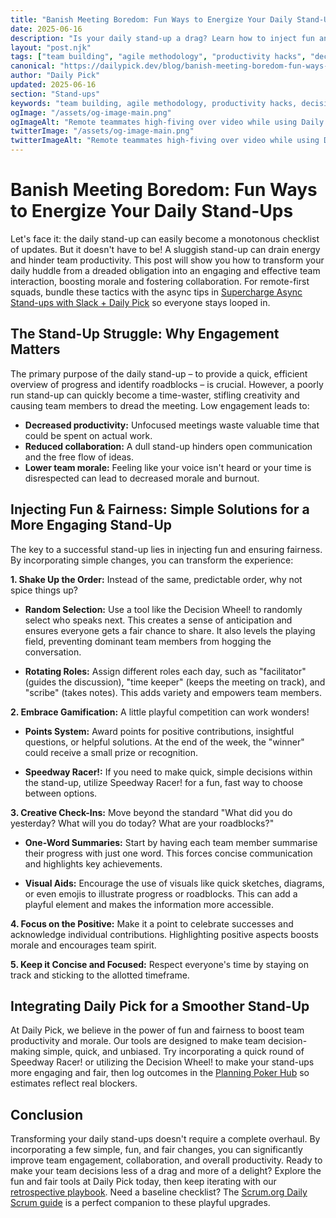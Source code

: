 ```yaml
---
title: "Banish Meeting Boredom: Fun Ways to Energize Your Daily Stand-Ups"
date: 2025-06-16
description: "Is your daily stand-up a drag? Learn how to inject fun and fairness into your team's daily huddle with creative activities and simple tools. Boost engagement and team morale with these actionable tips from Daily Pick!"
layout: "post.njk"
tags: ["team building", "agile methodology", "productivity hacks", "decision making", "workplace culture", "remote work", "meeting facilitation"]
canonical: "https://dailypick.dev/blog/banish-meeting-boredom-fun-ways-to-energize-your-daily-stand-ups/"
author: "Daily Pick"
updated: 2025-06-16
section: "Stand-ups"
keywords: "team building, agile methodology, productivity hacks, decision making, workplace culture, remote work, meeting facilitation"
ogImage: "/assets/og-image-main.png"
ogImageAlt: "Remote teammates high-fiving over video while using Daily Pick to energize a stand-up"
twitterImage: "/assets/og-image-main.png"
twitterImageAlt: "Remote teammates high-fiving over video while using Daily Pick to energize a stand-up"
---
```


# Banish Meeting Boredom: Fun Ways to Energize Your Daily Stand-Ups

Let's face it: the daily stand-up can easily become a monotonous checklist of updates.  But it doesn't have to be!  A sluggish stand-up can drain energy and hinder team productivity.  This post will show you how to transform your daily huddle from a dreaded obligation into an engaging and effective team interaction, boosting morale and fostering collaboration. For remote-first squads, bundle these tactics with the async tips in [Supercharge Async Stand-ups with Slack + Daily Pick](/blog/supercharge-async-standups-with-slack-and-daily-pick/) so everyone stays looped in.

## The Stand-Up Struggle: Why Engagement Matters

The primary purpose of the daily stand-up – to provide a quick, efficient overview of progress and identify roadblocks – is crucial. However, a poorly run stand-up can quickly become a time-waster, stifling creativity and causing team members to dread the meeting.  Low engagement leads to:

* **Decreased productivity:**  Unfocused meetings waste valuable time that could be spent on actual work.
* **Reduced collaboration:** A dull stand-up hinders open communication and the free flow of ideas.
* **Lower team morale:**  Feeling like your voice isn't heard or your time is disrespected can lead to decreased morale and burnout.

## Injecting Fun & Fairness: Simple Solutions for a More Engaging Stand-Up

The key to a successful stand-up lies in injecting fun and ensuring fairness. By incorporating simple changes, you can transform the experience:

**1.  Shake Up the Order:**  Instead of the same, predictable order, why not spice things up?

* **Random Selection:** Use a tool like the Decision Wheel! to randomly select who speaks next. This creates a sense of anticipation and ensures everyone gets a fair chance to share.  It also levels the playing field, preventing dominant team members from hogging the conversation.

* **Rotating Roles:**  Assign different roles each day, such as "facilitator" (guides the discussion), "time keeper" (keeps the meeting on track), and "scribe" (takes notes). This adds variety and empowers team members.

**2.  Embrace Gamification:**  A little playful competition can work wonders!

* **Points System:** Award points for positive contributions, insightful questions, or helpful solutions.  At the end of the week, the "winner" could receive a small prize or recognition.

* **Speedway Racer!:** If you need to make quick, simple decisions within the stand-up, utilize Speedway Racer! for a fun, fast way to choose between options.

**3.  Creative Check-Ins:**  Move beyond the standard "What did you do yesterday? What will you do today? What are your roadblocks?"

* **One-Word Summaries:**  Start by having each team member summarise their progress with just one word.  This forces concise communication and highlights key achievements.

* **Visual Aids:** Encourage the use of visuals like quick sketches, diagrams, or even emojis to illustrate progress or roadblocks. This can add a playful element and makes the information more accessible.


**4.  Focus on the Positive:**  Make it a point to celebrate successes and acknowledge individual contributions.  Highlighting positive aspects boosts morale and encourages team spirit.


**5.  Keep it Concise and Focused:**  Respect everyone's time by staying on track and sticking to the allotted timeframe.

## Integrating Daily Pick for a Smoother Stand-Up

At Daily Pick, we believe in the power of fun and fairness to boost team productivity and morale.  Our tools are designed to make team decision-making simple, quick, and unbiased.  Try incorporating a quick round of Speedway Racer! or utilizing the Decision Wheel! to make your stand-ups more engaging and fair, then log outcomes in the [Planning Poker Hub](/blog/planning-poker-hub-guide/) so estimates reflect real blockers.


## Conclusion

Transforming your daily stand-ups doesn't require a complete overhaul.  By incorporating a few simple, fun, and fair changes, you can significantly improve team engagement, collaboration, and overall productivity.  Ready to make your team decisions less of a drag and more of a delight? Explore the fun and fair tools at Daily Pick today, then keep iterating with our [retrospective playbook](/blog/conquer-meeting-monotony-fun-ways-to-spice-up-your-team-retrospectives/). Need a baseline checklist? The [Scrum.org Daily Scrum guide](https://www.scrum.org/resources/what-is-a-daily-scrum) is a perfect companion to these playful upgrades.
